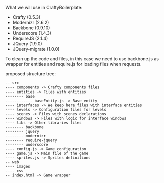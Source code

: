 What we will use in CraftyBoilerplate:

* Crafty (0.5.3)
* Modernizr (2.6.2)
* Backbone (0.9.10)
* Underscore (1.4.3)
* RequireJS (2.1.4)
* JQuery (1.9.0)
* JQuery-migrate (1.0.0)

To clean up the code and files, in this case we need to use backbone.js as wrapper for entities and require.js for loading files when requests. 

proposed structure tree:

```
-- src
---- components -> Crafty components files
---- entities -> Files with entities
-------- base
------------ baseEntity.js -> Base entity
---- interfaces -> We keep here files with interface entities
---- levels -> Configuration files for levels
---- scenes -> Files with scenes declarations
---- windows -> Files with logic for interface windows
---- libs -> Other libraries files
-------- backbone
-------- jquery
-------- modernizr
-------- require-jquery
-------- underscore
---- config.js -> Game configuration
---- game.js -> Main file of the game
---- sprites.js -> Sprites definitions
-- web
---- images
---- css
-- index.html -> Game wrapper
``` 
